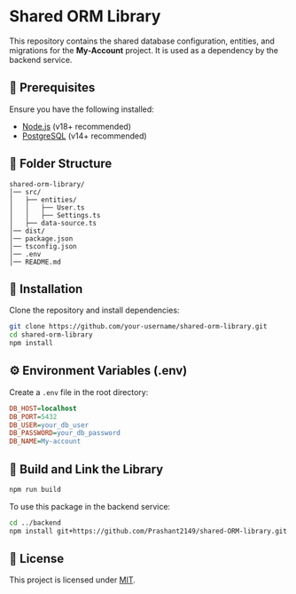 # Shared ORM Library

This repository contains the shared database configuration, entities, and migrations for the **My-Account** project. It is used as a dependency by the backend service.

## 📌 Prerequisites
Ensure you have the following installed:
- [Node.js](https://nodejs.org/) (v18+ recommended)
- [PostgreSQL](https://www.postgresql.org/) (v14+ recommended)

## 📂 Folder Structure
```
shared-orm-library/
│── src/
│   ├── entities/
│   │   ├── User.ts
│   │   ├── Settings.ts
│   ├── data-source.ts
│── dist/
│── package.json
│── tsconfig.json
│── .env
│── README.md
```

## 📌 Installation
Clone the repository and install dependencies:
```sh
git clone https://github.com/your-username/shared-orm-library.git
cd shared-orm-library
npm install
```

## ⚙️ Environment Variables (.env)
Create a `.env` file in the root directory:
```ini
DB_HOST=localhost
DB_PORT=5432
DB_USER=your_db_user
DB_PASSWORD=your_db_password
DB_NAME=My-account
```

## 🔨 Build and Link the Library
```sh
npm run build
```

To use this package in the backend service:
```sh
cd ../backend
npm install git+https://github.com/Prashant2149/shared-ORM-library.git
```

## 📜 License
This project is licensed under [MIT](LICENSE).


